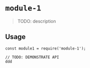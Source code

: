 # `module-1`

> TODO: description

## Usage

```
const module1 = require('module-1');

// TODO: DEMONSTRATE API
ddd
```
